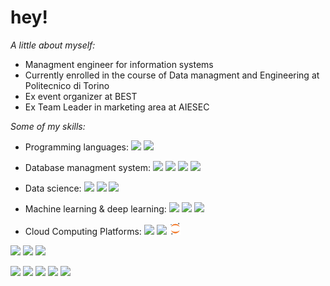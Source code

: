 # hey!

*A little about myself:*

<ul>
  <li> Managment engineer for information systems </li>
  <li> Currently enrolled in the course of Data managment and Engineering at Politecnico di Torino</li>
  <li> Ex event organizer at BEST </li>
  <li> Ex Team Leader in marketing area at AIESEC</li>
</ul>

*Some of my skills:*


* Programming languages:
<code><img src="https://www.vectorlogo.zone/logos/python/python-ar21.svg"></code>
<code><img width="10%" src="https://www.vectorlogo.zone/logos/java/java-ar21.svg"></code>

* Database managment system:
<code><img width="10%" src="https://www.vectorlogo.zone/logos/oracle/oracle-ar21.svg"></code>
<code><img width="10%" src="https://www.vectorlogo.zone/logos/mysql/mysql-ar21.svg"></code>
<code><img width="10%" src="https://www.vectorlogo.zone/logos/mongodb/mongodb-ar21.svg"></code>
<code><img width="10%" src="https://www.vectorlogo.zone/logos/redis/redis-ar21.svg"></code>

* Data science:
<code><img width="10%" src="https://www.vectorlogo.zone/logos/numpy/numpy-ar21.svg"></code>
<code><img width="5%" src="https://cdn.jsdelivr.net/gh/devicons/devicon/icons/pandas/pandas-original.svg"></code>
<code><img width="10%" src=https://github.com/kekko3d/imgs/blob/main/spark%20(1).png></code>

* Machine learning & deep learning:
<code><img width="10%" src="https://github.com/kekko3d/imgs/blob/main/scikit.png"></code>
<code><img width="10%" src="https://www.vectorlogo.zone/logos/tensorflow/tensorflow-ar21.svg"></code>
<code><img width="10%" src="https://www.vectorlogo.zone/logos/pytorch/pytorch-ar21.svg"></code>


* Cloud Computing Platforms:
<code><img width="6%" src="https://github.com/kekko3d/imgs/blob/main/colab.svg (1).png"></code>
<code><img width="4%" src="https://github.com/kekko3d/imgs/blob/main/deepnote.png"></code>
<code><img width="4%" src="https://github.com/devicons/devicon/blob/master/icons/jupyter/jupyter-original.svg"></code>





<code><img width="10%" src="https://www.vectorlogo.zone/logos/java/java-ar21.svg"></code>
<code><img width="10%" src="https://www.vectorlogo.zone/logos/w3_html5/w3_html5-ar21.svg"></code>
<code><img width="10%" src="https://www.vectorlogo.zone/logos/w3_css/w3_css-ar21.svg"></code>

<code><img width="10%" src="https://www.vectorlogo.zone/logos/github/github-ar21.svg"></code>
<code><img width="5%" src="https://cdn.jsdelivr.net/gh/devicons/devicon/icons/cplusplus/cplusplus-original.svg"/></code>
<code><img width="10%" src="https://www.vectorlogo.zone/logos/canva/canva-ar21.svg"></code>
<code><img width="10%" src="https://www.vectorlogo.zone/logos/javascript/javascript-ar21.svg"></code>
<code><img width="10%" src="https://www.vectorlogo.zone/logos/eclipse/eclipse-ar21.svg"></code>








          
